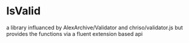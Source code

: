 # IsValid
a library influanced by AlexArchive/Validator and chriso/validator.js but provides the functions via a fluent extension based api
